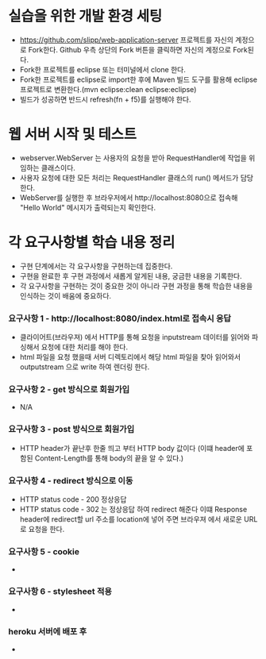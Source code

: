 # 실습을 위한 개발 환경 세팅
* https://github.com/slipp/web-application-server 프로젝트를 자신의 계정으로 Fork한다. Github 우측 상단의 Fork 버튼을 클릭하면 자신의 계정으로 Fork된다.
* Fork한 프로젝트를 eclipse 또는 터미널에서 clone 한다.
* Fork한 프로젝트를 eclipse로 import한 후에 Maven 빌드 도구를 활용해 eclipse 프로젝트로 변환한다.(mvn eclipse:clean eclipse:eclipse)
* 빌드가 성공하면 반드시 refresh(fn + f5)를 실행해야 한다.

# 웹 서버 시작 및 테스트
* webserver.WebServer 는 사용자의 요청을 받아 RequestHandler에 작업을 위임하는 클래스이다.
* 사용자 요청에 대한 모든 처리는 RequestHandler 클래스의 run() 메서드가 담당한다.
* WebServer를 실행한 후 브라우저에서 http://localhost:8080으로 접속해 "Hello World" 메시지가 출력되는지 확인한다.

# 각 요구사항별 학습 내용 정리
* 구현 단계에서는 각 요구사항을 구현하는데 집중한다. 
* 구현을 완료한 후 구현 과정에서 새롭게 알게된 내용, 궁금한 내용을 기록한다.
* 각 요구사항을 구현하는 것이 중요한 것이 아니라 구현 과정을 통해 학습한 내용을 인식하는 것이 배움에 중요하다. 

### 요구사항 1 - http://localhost:8080/index.html로 접속시 응답
* 클라이어트(브라우져) 에서 HTTP를 통해 요청을 inputstream 데이터를 읽어와 파싱해서 요청에 대한 처리를 해야 한다.
* html 파일을 요청 했을때 서버 디렉토리에서 해당 html 파일을 찾아 읽어와서 outputstream 으로 write 하여 렌더링 한다.

### 요구사항 2 - get 방식으로 회원가입
* N/A

### 요구사항 3 - post 방식으로 회원가입
* HTTP header가 끝난후 한줄 띄고 부터 HTTP body 값이다 (이떄 header에 포함된 Content-Length를 통해 body의 끝을 알 수 있다.)

### 요구사항 4 - redirect 방식으로 이동
* HTTP status code - 200 정상응답 
* HTTP status code - 302 는 정상응답 하여 redirect 해준다 이떄 Response header에 redirect할 url 주소를 location에 넣어 주면 브라우져 에서 새로운 URL로 요청을 한다.

### 요구사항 5 - cookie
* 

### 요구사항 6 - stylesheet 적용
* 

### heroku 서버에 배포 후
* 
